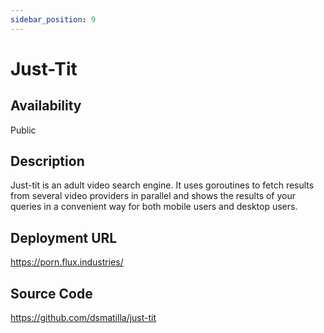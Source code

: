 ```yaml
---
sidebar_position: 9
---
```


# Just-Tit

## Availability
Public

## Description
Just-tit is an adult video search engine. It uses goroutines to fetch results from several video providers in parallel and shows the results of your queries in a convenient way for both mobile users and desktop users.

## Deployment URL
https://porn.flux.industries/

## Source Code
https://github.com/dsmatilla/just-tit